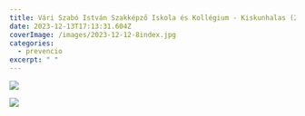 ```yaml
---
title: Vári Szabó István Szakképző Iskola és Kollégium - Kiskunhalas (2023. 12. 12.)
date: 2023-12-13T17:13:31.604Z
coverImage: /images/2023-12-12-8index.jpg
categories:
  - prevencio
excerpt: " "
---
```

![](/images/2023-12-12-9.jpg)

![](/images/2023-12-12-10.jpg)